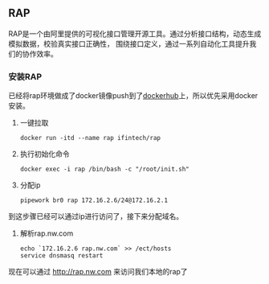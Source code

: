 ## RAP

RAP是一个由阿里提供的可视化接口管理开源工具。通过分析接口结构，动态生成模拟数据，校验真实接口正确性， 围绕接口定义，通过一系列自动化工具提升我们的协作效率。

### 安装RAP

已经将rap环境做成了docker镜像push到了[dockerhub](https://hub.docker.com/r/ifintech/rap/)上，所以优先采用docker安装。

1. 一键拉取

   ```shell
   docker run -itd --name rap ifintech/rap
   ```

2. 执行初始化命令

   ```shell
   docker exec -i rap /bin/bash -c "/root/init.sh"
   ```

3. 分配ip

   ```shell
   pipework br0 rap 172.16.2.6/24@172.16.2.1
   ```

到这步骤已经可以通过ip进行访问了，接下来分配域名。

1. 解析rap.nw.com

   ```shell
   echo `172.16.2.6 rap.nw.com` >> /ect/hosts
   service dnsmasq restart
   ```


现在可以通过 http://rap.nw.com 来访问我们本地的rap了
